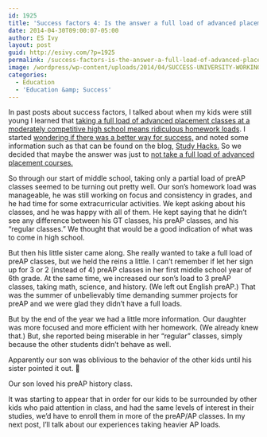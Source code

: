 ```yaml
---
id: 1925
title: 'Success factors 4: Is the answer a full load of advanced placement courses?'
date: 2014-04-30T09:00:07-05:00
author: ES Ivy
layout: post
guid: http://esivy.com/?p=1925
permalink: /success-factors-is-the-answer-a-full-load-of-advanced-placement-courses/
image: /wordpress/wp-content/uploads/2014/04/SUCCESS-UNIVERSITY-WORKING-COPY.jpg
categories:
  - Education
  - 'Education &amp; Success'
---
```

In past posts about success factors, I talked about when my kids were still young I learned that <a title="success factors 1" href="http://esivy.com/?p=1903" target="_blank">taking a full load of advanced placement classes at a moderately competitive high school means ridiculous homework loads</a>. I started <a title="success factors" href="http://esivy.com/?p=1919" target="_blank">wondering if there was a better way for success,</a> and noted some information such as that can be found on the blog, <a title="Study Hacks" href="http://calnewport.com/blog/about/" target="_blank">Study Hacks.</a> So we decided that maybe the answer was just to <a title="success factors 3" href="http://esivy.com/?p=1920" target="_blank">not take a full load of advanced placement courses.</a>

So through our start of middle school, taking only a partial load of preAP classes seemed to be turning out pretty well. <!--more-->Our son&#8217;s homework load was manageable, he was still working on focus and consistency in grades, and he had time for some extracurricular activities. We kept asking about his classes, and he was happy with all of them. He kept saying that he didn&#8217;t see any difference between his GT classes, his preAP classes, and his &#8220;regular classes.&#8221; We thought that would be a good indication of what was to come in high school.

But then his little sister came along. She really wanted to take a full load of preAP classes, but we held the reins a little. I can&#8217;t remember if let her sign up for 3 or 2 (instead of 4) preAP classes in her first middle school year of 6th grade. At the same time, we increased our son&#8217;s load to 3 preAP classes, taking math, science, and history. (We left out English preAP.) That was the summer of unbelievably time demanding summer projects for preAP and we were glad they didn&#8217;t have a full loads.

But by the end of the year we had a little more information. Our daughter was more focused and more efficient with her homework. (We already knew that.) But, she reported being miserable in her &#8220;regular&#8221; classes, simply because the other students didn&#8217;t behave as well.

Apparently our son was oblivious to the behavior of the other kids until his sister pointed it out. 🙂

Our son loved his preAP history class.

It was starting to appear that in order for our kids to be surrounded by other kids who paid attention in class, and had the same levels of interest in their studies, we&#8217;d have to enroll them in more of the preAP/AP classes. In my next post, I&#8217;ll talk about our experiences taking heavier AP loads.